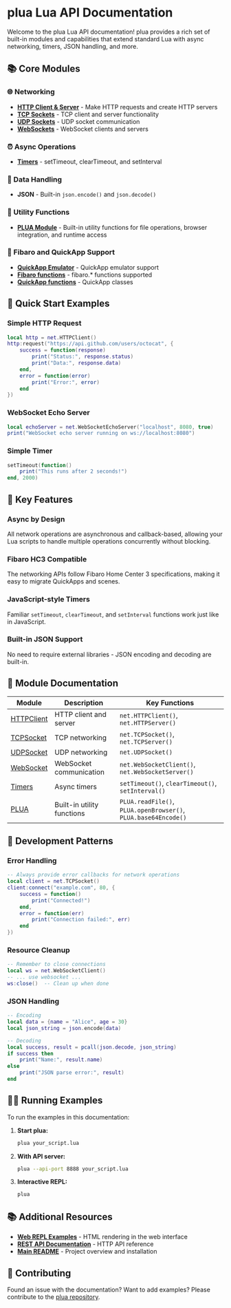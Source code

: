 # plua Lua API Documentation

Welcome to the plua Lua API documentation! plua provides a rich set of built-in modules and capabilities that extend standard Lua with async networking, timers, JSON handling, and more.

## 📚 Core Modules

### 🌐 Networking
- **[HTTP Client & Server](HTTPClient.md)** - Make HTTP requests and create HTTP servers
- **[TCP Sockets](TCPSocket.md)** - TCP client and server functionality
- **[UDP Sockets](UDPSocket.md)** - UDP socket communication
- **[WebSockets](WebSocket.md)** - WebSocket clients and servers

### ⏰ Async Operations
- **[Timers](Timers.md)** - setTimeout, clearTimeout, and setInterval

### 📄 Data Handling
- **JSON** - Built-in `json.encode()` and `json.decode()`

### 🔧 Utility Functions
- **[PLUA Module](Plua.md)** - Built-in utility functions for file operations, browser integration, and runtime access

### 🔧 Fibaro and QuickApp Support
- **[QuickApp Emulator](EmulatorQA.md)** - QuickApp emulator support
- **[Fibaro functions](Fibaro.md)** - fibaro.* functions supported
- **[QuickApp functions](QuickApp.md)** - QuickApp classes

## 🚀 Quick Start Examples

### Simple HTTP Request
```lua
local http = net.HTTPClient()
http:request("https://api.github.com/users/octocat", {
    success = function(response)
        print("Status:", response.status)
        print("Data:", response.data)
    end,
    error = function(error)
        print("Error:", error)
    end
})
```

### WebSocket Echo Server
```lua
local echoServer = net.WebSocketEchoServer("localhost", 8080, true)
print("WebSocket echo server running on ws://localhost:8080")
```

### Simple Timer
```lua
setTimeout(function()
    print("This runs after 2 seconds!")
end, 2000)
```

## 🎯 Key Features

### **Async by Design**
All network operations are asynchronous and callback-based, allowing your Lua scripts to handle multiple operations concurrently without blocking.

### **Fibaro HC3 Compatible**
The networking APIs follow Fibaro Home Center 3 specifications, making it easy to migrate QuickApps and scenes.

### **JavaScript-style Timers**
Familiar `setTimeout`, `clearTimeout`, and `setInterval` functions work just like in JavaScript.

### **Built-in JSON Support**
No need to require external libraries - JSON encoding and decoding are built-in.

## 📖 Module Documentation

| Module | Description | Key Functions |
|--------|-------------|---------------|
| [HTTPClient](HTTPClient.md) | HTTP client and server | `net.HTTPClient()`, `net.HTTPServer()` |
| [TCPSocket](TCPSocket.md) | TCP networking | `net.TCPSocket()`, `net.TCPServer()` |
| [UDPSocket](UDPSocket.md) | UDP networking | `net.UDPSocket()` |
| [WebSocket](WebSocket.md) | WebSocket communication | `net.WebSocketClient()`, `net.WebSocketServer()` |
| [Timers](Timers.md) | Async timers | `setTimeout()`, `clearTimeout()`, `setInterval()` |
| [PLUA](Plua.md) | Built-in utility functions | `PLUA.readFile()`, `PLUA.openBrowser()`, `PLUA.base64Encode()` |

## 🔧 Development Patterns

### Error Handling
```lua
-- Always provide error callbacks for network operations
local client = net.TCPSocket()
client:connect("example.com", 80, {
    success = function()
        print("Connected!")
    end,
    error = function(err)
        print("Connection failed:", err)
    end
})
```

### Resource Cleanup
```lua
-- Remember to close connections
local ws = net.WebSocketClient()
-- ... use websocket ...
ws:close()  -- Clean up when done
```

### JSON Handling
```lua
-- Encoding
local data = {name = "Alice", age = 30}
local json_string = json.encode(data)

-- Decoding
local success, result = pcall(json.decode, json_string)
if success then
    print("Name:", result.name)
else
    print("JSON parse error:", result)
end
```

## 🏃‍♂️ Running Examples

To run the examples in this documentation:

1. **Start plua:**
   ```bash
   plua your_script.lua
   ```

2. **With API server:**
   ```bash
   plua --api-port 8888 your_script.lua
   ```

3. **Interactive REPL:**
   ```bash
   plua
   ```

## 📚 Additional Resources

- **[Web REPL Examples](../WEB_REPL_HTML_EXAMPLES.md)** - HTML rendering in the web interface
- **[REST API Documentation](../api/README.md)** - HTTP API reference
- **[Main README](../../README.md)** - Project overview and installation

## 🤝 Contributing

Found an issue with the documentation? Want to add examples? Please contribute to the [plua repository](https://github.com/jangabrielsson/plua).
